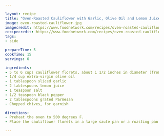 ```yaml
---

layout: recipe
title: "Oven-Roasted Cauliflower with Garlic, Olive Oil and Lemon Juice"
image: oven-roasted-cauliflower.jpg
imagecredit: https://www.foodnetwork.com/recipes/oven-roasted-cauliflower-with-garlic-olive-oil-and-lemon-juice-3644105
recipecredit: https://www.foodnetwork.com/recipes/oven-roasted-cauliflower-with-garlic-olive-oil-and-lemon-juice-3644105
tags: 
- side

prepareTime: 5
cookTime: 15
servings: 6

ingredients:
- 5 to 6 cups cauliflower florets, about 1 1/2 inches in diameter (from 1 medium cauliflower)
- 1/4 cup extra-virgin olive oil
- 1 tablespoon sliced garlic
- 2 tablespoons lemon juice
- 1 teaspoon salt
- 1/2 teaspoon black pepper
- 2 tablespoons grated Parmesan
- Chopped chives, for garnish

directions:
- Preheat the oven to 500 degrees F.
- Place the cauliflower florets in a large saute pan or a roasting pan. Drizzle the olive oil over the cauliflower, and season with the garlic, lemon juice, salt and pepper. Place the saute/roasting pan in the oven and cook for 15 minutes, stirring occasionally to ensure even roasting. Remove from the oven and sprinkle with the Parmesan. Garnish with chopped chives and serve immediately while still warm.

---
```

